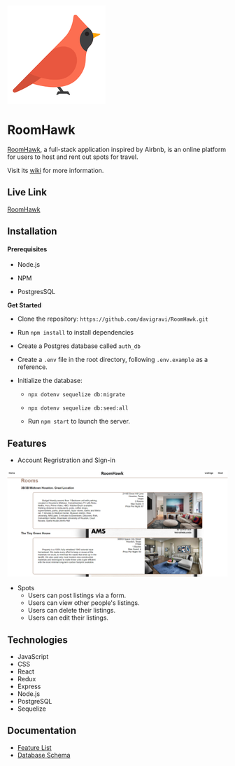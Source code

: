 ![alt text](https://github.com/davigravi/RoomHawk/blob/main/frontend/public/images/favicon.png "Favicon")

# **RoomHawk** 

[RoomHawk](https://room-hawk.herokuapp.com/), a full-stack application inspired by Airbnb, is an online platform for users to host and rent out spots for travel.

Visit its [wiki](https://github.com/davigravi/RoomHawk/wiki) for more information.

## **Live Link**

[RoomHawk](https://room-hawk.herokuapp.com/)

## **Installation**

#### **Prerequisites**

* Node.js

* NPM

* PostgresSQL

**Get Started**

* Clone the repository: `https://github.com/davigravi/RoomHawk.git`

* Run `npm install` to install dependencies

* Create a Postgres database called `auth_db`

* Create a `.env` file in the root directory, following `.env.example` as a reference.

* Initialize the database:

    * `npx dotenv sequelize db:migrate`

    * `npx dotenv sequelize db:seed:all`

    * Run `npm start` to launch the server.

## **Features**



* Account Regristration and Sign-in

![alt text](https://github.com/davigravi/RoomHawk/blob/main/frontend/public/images/readme1.png "View Listings")

* Spots
    * Users can post listings via a form.
    * Users can view other people's listings.
    * Users can delete their listings.
    * Users can edit their listings.

## **Technologies**

* JavaScript
* CSS
* React
* Redux
* Express
* Node.js 
* PostgreSQL
* Sequelize

## **Documentation**


* [Feature List](https://github.com/davigravi/RoomHawk/wiki/Feature-List)
* [Database Schema](https://github.com/davigravi/RoomHawk/wiki/Database-Schema)
